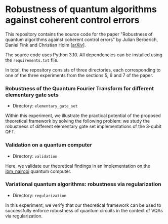 # Robustness of quantum algorithms against coherent control errors
This repository contains the source code for the paper 
"Robustness of quantum algorithms against coherent control errors" 
by Julian Berberich, Daniel Fink and Christian Holm [[arXiv](placeholder)].

The source code uses Python 3.10. 
All dependencies can be installed using the `requirements.txt` file.

In total, the repository consists of three directories, 
each corresponding to one of the three experiments from the sections 5, 6 and 7 of the paper.

### Robustness of the Quantum Fourier Transform for different elementary gate sets
- Directory: `elementary_gate_set`

Within this experiment, we illustrate the practical potential of the proposed theoretical framework 
by solving the following problem: 
we study the robustness of different elementary gate set implementations of the 3-qubit QFT. 

### Validation on a quantum computer
- Directory: `validation`

Here, we validate our theoretical findings in an implementation on the 
[ibm_nairobi](https://quantum-computing.ibm.com) quantum computer.

### Variational quantum algorithms: robustness via regularization
- Directory: `regularization`

In this experiment, we verify that our theoretical framework
can be used to successfully enforce robustness of quantum
circuits in the context of VQAs via regularization.